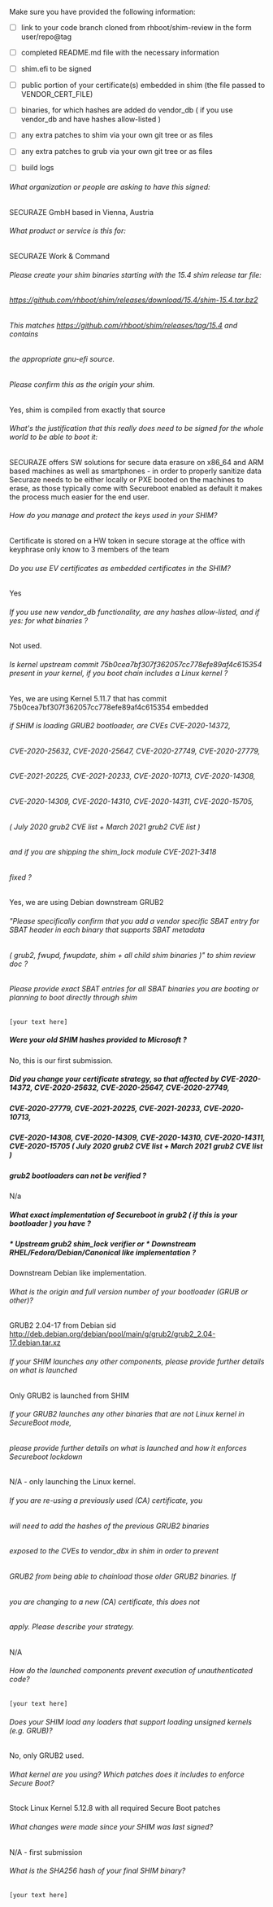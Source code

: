 Make sure you have provided the following information:

 - [ ] link to your code branch cloned from rhboot/shim-review in the form user/repo@tag
 - [ ] completed README.md file with the necessary information
 - [ ] shim.efi to be signed
 - [ ] public portion of your certificate(s) embedded in shim (the file passed to VENDOR_CERT_FILE)
 - [ ] binaries, for which hashes are added do vendor_db ( if you use vendor_db and have hashes allow-listed )
 - [ ] any extra patches to shim via your own git tree or as files
 - [ ] any extra patches to grub via your own git tree or as files
 - [ ] build logs


###### What organization or people are asking to have this signed:
SECURAZE GmbH based in Vienna, Austria

###### What product or service is this for:
SECURAZE Work & Command

###### Please create your shim binaries starting with the 15.4 shim release tar file:
###### https://github.com/rhboot/shim/releases/download/15.4/shim-15.4.tar.bz2
###### This matches https://github.com/rhboot/shim/releases/tag/15.4 and contains
###### the appropriate gnu-efi source.
###### Please confirm this as the origin your shim.
Yes, shim is compiled from exactly that source

###### What's the justification that this really does need to be signed for the whole world to be able to boot it:
SECURAZE offers SW solutions for secure data erasure on x86_64 and ARM based machines as well as smartphones - in order to properly sanitize data Securaze needs to be either locally or PXE booted on the machines to erase, as those typically come with Secureboot enabled as default it makes the process much easier for the end user.

###### How do you manage and protect the keys used in your SHIM?
Certificate is stored on a HW token in secure storage at the office with keyphrase only know to 3 members of the team

###### Do you use EV certificates as embedded certificates in the SHIM?
Yes

###### If you use new vendor_db functionality, are any hashes allow-listed, and if yes: for what binaries ?
Not used.

###### Is kernel upstream commit 75b0cea7bf307f362057cc778efe89af4c615354 present in your kernel, if you boot chain includes a Linux kernel ?
Yes, we are using Kernel 5.11.7 that has commit 75b0cea7bf307f362057cc778efe89af4c615354 embedded

###### if SHIM is loading GRUB2 bootloader, are CVEs CVE-2020-14372,
###### CVE-2020-25632, CVE-2020-25647, CVE-2020-27749, CVE-2020-27779,
###### CVE-2021-20225, CVE-2021-20233, CVE-2020-10713, CVE-2020-14308,
###### CVE-2020-14309, CVE-2020-14310, CVE-2020-14311, CVE-2020-15705,
###### ( July 2020 grub2 CVE list + March 2021 grub2 CVE list )
###### and if you are shipping the shim_lock module CVE-2021-3418
###### fixed ?
Yes, we are using Debian downstream GRUB2 

###### "Please specifically confirm that you add a vendor specific SBAT entry for SBAT header in each binary that supports SBAT metadata
###### ( grub2, fwupd, fwupdate, shim + all child shim binaries )" to shim review doc ?
###### Please provide exact SBAT entries for all SBAT binaries you are booting or planning to boot directly through shim
`[your text here]`

##### Were your old SHIM hashes provided to Microsoft ?
No, this is our first submission.

##### Did you change your certificate strategy, so that affected by CVE-2020-14372, CVE-2020-25632, CVE-2020-25647, CVE-2020-27749,
##### CVE-2020-27779, CVE-2021-20225, CVE-2021-20233, CVE-2020-10713,
##### CVE-2020-14308, CVE-2020-14309, CVE-2020-14310, CVE-2020-14311, CVE-2020-15705 ( July 2020 grub2 CVE list + March 2021 grub2 CVE list )
##### grub2 bootloaders can not be verified ?
N/a

##### What exact implementation of Secureboot in grub2 ( if this is your bootloader ) you have ?
##### * Upstream grub2 shim_lock verifier or * Downstream RHEL/Fedora/Debian/Canonical like implementation ?
Downstream Debian like implementation.

###### What is the origin and full version number of your bootloader (GRUB or other)?
GRUB2 2.04-17 from Debian sid
http://deb.debian.org/debian/pool/main/g/grub2/grub2_2.04-17.debian.tar.xz

###### If your SHIM launches any other components, please provide further details on what is launched
Only GRUB2 is launched from SHIM

###### If your GRUB2 launches any other binaries that are not Linux kernel in SecureBoot mode,
###### please provide further details on what is launched and how it enforces Secureboot lockdown
N/A - only launching the Linux kernel.

###### If you are re-using a previously used (CA) certificate, you
###### will need to add the hashes of the previous GRUB2 binaries
###### exposed to the CVEs to vendor_dbx in shim in order to prevent
###### GRUB2 from being able to chainload those older GRUB2 binaries. If
###### you are changing to a new (CA) certificate, this does not
###### apply. Please describe your strategy.
N/A
###### How do the launched components prevent execution of unauthenticated code?
`[your text here]`

###### Does your SHIM load any loaders that support loading unsigned kernels (e.g. GRUB)?
No, only GRUB2 used.

###### What kernel are you using? Which patches does it includes to enforce Secure Boot?
Stock Linux Kernel 5.12.8 with all required Secure Boot patches

###### What changes were made since your SHIM was last signed?
N/A - first submission

###### What is the SHA256 hash of your final SHIM binary?
`[your text here]`

